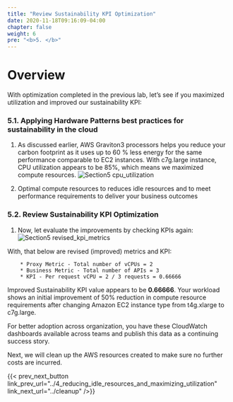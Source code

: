 ```yaml
---
title: "Review Sustainability KPI Optimization"
date: 2020-11-18T09:16:09-04:00
chapter: false
weight: 6
pre: "<b>5. </b>"
---
```


# Overview

With optimization completed in the previous lab, let’s see if you maximized utilization and improved our sustainability KPI:

### 5.1. Applying Hardware Patterns best practices for sustainability in the cloud

1. As discussed earlier, AWS Graviton3 processors helps you reduce your carbon footprint as it uses up to 60 % less energy for the same performance comparable to EC2 instances. With c7g.large instance, CPU utilization appears to be 85%, which means we maximized compute resources. 
![Section5 cpu_utilization](/Sustainability/200_optimize_ec2_using_cloudwatch_compute_optimizer/Images/section5/cpu_utilization.png)

2. Optimal compute resources to reduces idle resources and to meet performance requirements to deliver your business outcomes


### 5.2. Review Sustainability KPI Optimization

1. Now, let evaluate the improvements by checking KPIs again:
![Section5 revised_kpi_metrics](/Sustainability/200_optimize_ec2_using_cloudwatch_compute_optimizer/Images/section5/revised_kpi_metrics.png)


With, that below are revised (improved) metrics and KPI:

        * Proxy Metric - Total number of vCPUs = 2
        * Business Metric - Total number of APIs = 3
        * KPI - Per request vCPU = 2 / 3 requests = 0.66666 

Improved Sustainability KPI value appears to be **0.66666**.
Your workload shows an initial improvement of 50% reduction in compute resource requirements after changing Amazon EC2 instance type from t4g.xlarge to c7g.large.

For better adoption across organization, you have these CloudWatch dashboards available across teams and publish this data as a continuing success story.

Next, we will clean up the AWS resources created to make sure no further costs are incurred.

{{< prev_next_button link_prev_url="../4_reducing_idle_resources_and_maximizing_utilization" link_next_url="../cleanup" />}}


